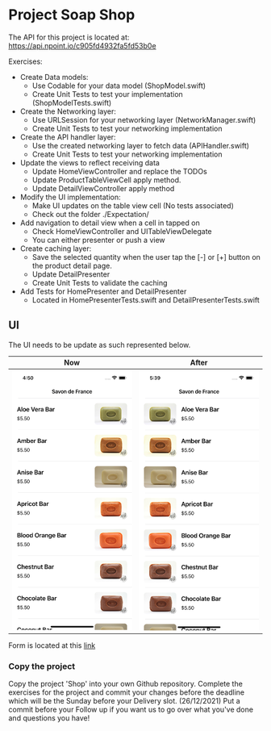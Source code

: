 # Project Soap Shop

The API for this project is located at: https://api.npoint.io/c905fd4932fa5fd53b0e

Exercises:
- Create Data models:
    - Use Codable for your data model (ShopModel.swift)
    - Create Unit Tests to test your implementation (ShopModelTests.swift)
- Create the Networking layer:
    - Use URLSession for your networking layer (NetworkManager.swift)
    - Create Unit Tests to test your networking implementation
- Create the API handler layer:
    - Use the created networking layer to fetch data (APIHandler.swift)
    - Create Unit Tests to test your networking implementation
- Update the views to reflect receiving data
    - Update HomeViewController and replace the TODOs
    - Update ProductTableViewCell apply method.
    - Update DetailViewController apply method
- Modify the UI implementation:
    - Make UI updates on the table view cell (No tests associated)
    - Check out the folder ./Expectation/
- Add navigation to detail view when a cell in tapped on
    - Check HomeViewController and UITableViewDelegate
    - You can either presenter or push a view
- Create caching layer:
    - Save the selected quantity when the user tap the [-] or [+] button on the product detail page.
    - Update DetailPresenter
    - Create Unit Tests to validate the caching
- Add Tests for HomePresenter and DetailPresenter
    - Located in HomePresenterTests.swift and DetailPresenterTests.swift

## UI

The UI needs to be update as such represented below. 

Now | After
-- | -- 
<img src="https://github.com/Xodia/ios-101-epitech-2021/blob/main/Shop/Shop/Expectation/Before.png" width="300" /> | <img src="https://github.com/Xodia/ios-101-epitech-2021/blob/main/Shop/Shop/Expectation/After.png" width="300" />


Form is located at this [link](https://docs.google.com/forms/d/1Qn3CR5MWs6z8qiXyBBqNv58V-ScXbLTD8kDOyE797Y4/prefill)

### Copy the project 

Copy the project 'Shop' into your own Github repository.
Complete the exercises for the project and commit your changes before the deadline which will be the Sunday before your Delivery slot. (26/12/2021)
Put a commit before your Follow up if you want us to go over what you've done and questions you have!
